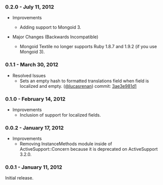 ### 0.2.0 - July 11, 2012

* Improvements
  * Adding support to Mongoid 3.

* Major Changes (Backwards Incompatible)
  * Mongoid Textile no longer supports Ruby 1.8.7 and 1.9.2 (if you use Mongoid 3).

### 0.1.1 - March 30, 2012

* Resolved Issues
  * Sets an empty hash to formatted translations field when field is localized and empty. ([@lucasrenan][]) commit: [3ae3e981d1][]

### 0.1.0 - February 14, 2012

* Improvements
  * Inclusion of support for localized fields.

### 0.0.2 - January 17, 2012

* Improvements
  * Removing InstanceMethods module inside of ActiveSupport::Concern because it is deprecated on ActiveSupport 3.2.0.

### 0.0.1 - January 11, 2012

Initial release.

[3ae3e981d1]: https://github.com/tiagogodinho/mongoid-textile/commit/3ae3e981d108013350988b659873f857a5beafcd
[@lucasrenan]: https://github.com/lucasrenan
